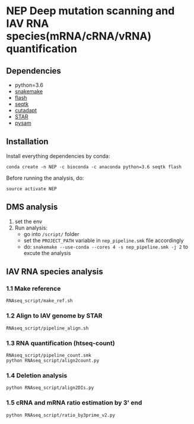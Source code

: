 # NEP Deep mutation scanning and IAV RNA species(mRNA/cRNA/vRNA) quantification

## Dependencies ##
* python=3.6
* [snakemake](https://snakemake.readthedocs.io/en/stable/)
* [flash](https://github.com/dstreett/FLASH2)
* [seqtk](https://github.com/lh3/seqtk)
* [cutadapt](https://cutadapt.readthedocs.io/en/stable/index.html)
* [STAR](https://github.com/alexdobin/STAR)
* [pysam](https://github.com/pysam-developers/pysam)
## Installation ##
Install everything dependencies by conda:

```conda create -n NEP -c bioconda -c anaconda python=3.6 seqtk flash```

Before running the analysis, do:

```
source activate NEP
```
## DMS analysis ##
1. set the env
2. Run analysis:
    - go into ```/script/``` folder
    - set the ```PROJECT_PATH``` variable in ```nep_pipeline.smk``` file accordingly
    - do: ```snakemake --use-conda --cores 4 -s nep_pipeline.smk -j 2``` to excute the analysis
   

## IAV RNA species analysis ##


### 1.1 Make reference
```
RNAseq_script/make_ref.sh
```
### 1.2 Align to IAV genome by STAR
```
RNAseq_script/pipeline_align.sh
```
### 1.3 RNA quantification (htseq-count)
```
RNAseq_script/pipeline_count.smk
python RNAseq_script/align2count.py
```
### 1.4 Deletion analysis
```
python RNAseq_script/align2DIs.py
```
### 1.5 cRNA and mRNA ratio estimation by 3' end
```
python RNAseq_script/ratio_by3prime_v2.py
```
